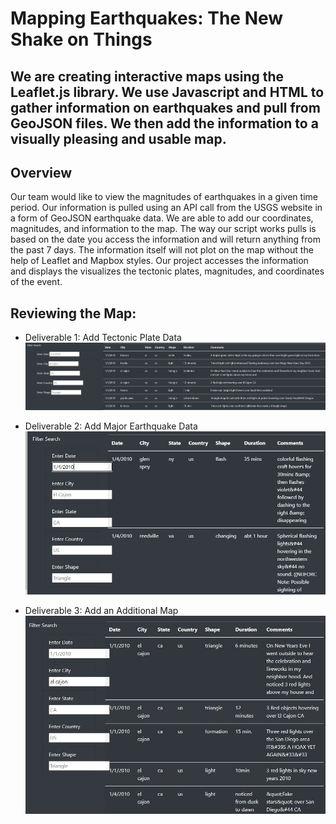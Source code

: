 # Mapping Earthquakes: The New Shake on Things

## We are creating interactive maps using the Leaflet.js library. We use Javascript and HTML to gather information on earthquakes and pull from GeoJSON files. We then add the information to a visually pleasing and usable map. 

## Overview 
Our team would like to view the magnitudes of earthquakes in a given time period. Our information is pulled using an API call from the USGS website in a form of GeoJSON earthquake data. We are able to add our coordinates, magnitudes, and information to the map. The way our script works pulls is based on the date you access the information and will return anything from the past 7 days. The information itself will not plot on the map without the help of Leaflet and Mapbox styles. Our project accesses the information and displays the visualizes the tectonic plates, magnitudes, and coordinates of the event. 

## Reviewing the Map:

- Deliverable 1: Add Tectonic Plate Data
![SearchInfo](https://github.com/ScottyMacCVC/UFOs/blob/main/static/images/Search%20%26%20Info.JPG)

- Deliverable 2: Add Major Earthquake Data
![DateSearch](https://github.com/ScottyMacCVC/UFOs/blob/main/static/images/Date%20Search.JPG)

- Deliverable 3: Add an Additional Map
![SearchbyCity](https://github.com/ScottyMacCVC/UFOs/blob/main/static/images/Search%20by%20City.JPG)

